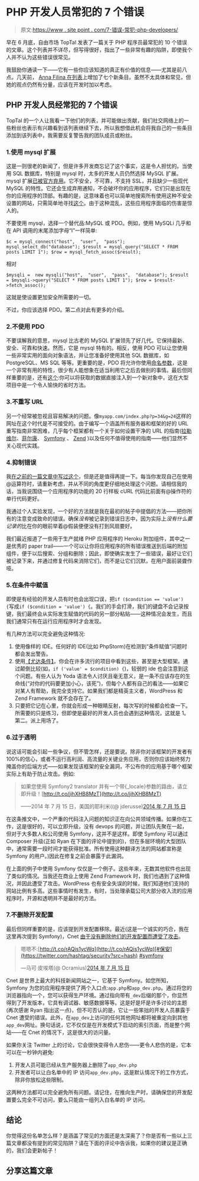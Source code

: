 # PHP 开发人员常犯的 7 个错误

> 原文:[https://www . site point . com/7-错误-常犯-php-developers/](https://www.sitepoint.com/7-mistakes-commonly-made-php-developers/)

早在 6 月底，自由市场 TopTal 发表了一篇关于 PHP 程序员最常犯的 10 个错误的文章。这个列表并不详尽，但写得很好，指出了一些非常有趣的陷阱，即使我个人并不认为这些错误很常见。

我鼓励你通读一下——它有一些你应该知道的真正有价值的信息——尤其是前八点。几天前， [Anna Filina 在列表](http://afilina.com/common-php-mistakes/)上增加了七个新条目。虽然不太具体和常见，但她的观点仍然有分量，应该在开发时加以考虑。

## PHP 开发人员经常犯的 7 个错误

TopTal 的一个人让我看一下他们的列表，并可能做出贡献，我们社交网络上的一些粉丝也表示有兴趣看到该列表继续下去，所以我想借此机会将我自己的一些条目添加到该列表中，我需要反复警告我的团队成员或粉丝。

### 1.使用 mysql 扩展

这是一则很老的新闻了，但是许多开发商忘记了这个事实，这是令人担忧的。当使用 SQL 数据库，特别是 mysql 时，太多的开发人员仍然选择 MySQL 扩展。mysql 扩展[已被官方弃用](http://php.net/manual/en/migration55.deprecated.php)。它不安全，不可靠，不支持 SSL，并且缺少一些现代 MySQL 的特性。它还会生成弃用通知，不会破坏你的应用程序，它们只是出现在你的应用程序的顶部。有趣的是，这意味着也可以简单地搜索所有使用这种不安全设置的网站，只需简单地寻找[这个](https://www.google.com/search?q=%22The+mysql+extension+is+deprecated+and+will+be+removed+in+the+future%22&oq=%22The+mysql+extension+is+deprecated+and+will+be+removed+in+the+future%22&aqs=chrome..69i57j0l2.1997j0j7&sourceid=chrome&es_sm=91&ie=UTF-8#q=%22The+mysql+extension+is+deprecated+and+will+be+removed+in+the+future%22&start=30)。由于这种混乱，这些应用程序面临的伤害是惊人的。

不要使用 mysql，选择一个替代品:MySQL 或 PDO。例如，使用 MySQLi 几乎和在 API 调用的末尾添加字母“I”一样简单:

```
$c = mysql_connect("host",  "user",  "pass"); mysql_select_db("database"); $result = mysql_query("SELECT * FROM posts LIMIT 1"); $row = mysql_fetch_assoc($result);
```

相对

```
$mysqli =  new mysqli("host",  "user",  "pass",  "database"); $result = $mysqli->query("SELECT * FROM posts LIMIT 1"); $row = $result->fetch_assoc();
```

这就是使设置更加安全所需要的一切。

不过，你应该选择 PDO。第二点对此有更多的介绍。

### 2.不使用 PDO

不要误解我的意思，mysql 比古老的 MySQL 扩展领先了好几代。它保持最新、安全、可靠和快速。然而，它是 mysql 特有的。相反，使用 PDO 可以让您使用一些非常实用的面向对象语法，并让您准备好使用其他 SQL 数据库，如 PostgreSQL、MS SQL 等等。更重要的是，PDO 将允许你使用[命名参数](http://php.net/manual/en/pdo.prepare.php)，这是一个非常有用的特性，很少有人能想象在适当利用它之后去做别的事情。最后但同样重要的是，还有[这个](http://stackoverflow.com/questions/13569/mysqli-or-pdo-what-are-the-pros-and-cons):你可以将获取的数据直接注入到一个新对象中，这在大型项目中是一个令人愉快的省时方法。

### 3.不重写 URL

另一个经常被忽视且容易解决的问题。像`myapp.com/index.php?p=34&g=24`这样的网址在这个时代是不可接受的。由于编写一个涵盖所有服务器和框架的好的 URL 重写指南非常困难，几乎每个框架都有一个关于如何设置干净的 URL 的指南([拉勒维尔](http://three.laravel.com/docs/install#cleaner-urls)、[菲尔康](http://docs.phalconphp.com/en/latest/reference/tutorial.html)、 [Symfony](http://symfony.com/doc/current/cookbook/configuration/web_server_configuration.html) 、 [Zend](https://zf2.readthedocs.org/en/latest/ref/project.structure.html?highlight=Caching) )以及任何不值得使用的指南——他们显然不关心现代实践。

### 4.抑制错误

我[在之前的一篇文章中写过这个](https://www.sitepoint.com/why-suppressing-notices-is-wrong/)，但是还是值得再提一下。每当你发现自己在使用@运算符时，请重新考虑，并从不同的角度更仔细地处理这个问题。请相信我的话，当我说围绕一个应用程序的功能的 20 行样板 cURL 代码比前面有@操作符的单行代码更好。

我通过个人实验发现，一个好的方法就是我在最初的帖子中提倡的方法——把你所有的注意变成致命的错误。确保*没有*被记录到错误日志中，因为实际上*没有什么要记录的*比在你的眼前举着@假装便便没有打到风扇要好。

我们最近报道了一些用于生产就绪 PHP 应用程序的 Heroku 附加组件，其中之一是优秀的 paper trail——一个可以让你将应用程序的所有错误推送到后端的附加组件，便于以后搜索、分组和删除；因此，即使确实发生了一些错误，最好让它们被记录下来，并通过修复代码来消除它们，而不是让它们沉默，在用户面前装聋作哑。

### 5.在条件中赋值

即使是有经验的开发人员有时也会出现口误，把`if ($condition == 'value') {`写成`if ($condition = 'value') {`。我们的手会打滑，我们的键盘不会记录按键，我们最终会从实际发生赋值的代码的另一部分粘贴——这种情况会发生，而且我们通常只有在运行应用程序时才会发现。

有几种方法可以完全避免这种情况:

1.  使用像样的 IDE。任何好的 IDE(比如 PhpStorm)在检测到“条件赋值”问题时都会发出警告。
2.  使用[【尤达条件】](https://en.wikipedia.org/wiki/Yoda%20conditions)。你会在许多流行的项目中看到这些，甚至是大型框架。通过颠倒比较(如，`if ('value' = $condition) {`)，较弱的 ide 也会注意到这个问题。有些人认为 Yoda 语法令人讨厌且毫无意义，是一条不应该存在的生命线(“对你的代码要更加小心，该死”)，但每个人都有自己的看法——如果它对某人有帮助，我完全支持它。如果我们都是精英主义者，WordPress 和 Zend Framework 就不会存在了。
3.  只要把它记在心里，你就会形成一种眼睛反射，每次写的时候都会检查一下。所需要的只是练习，但即使是最好的开发人员也会遇到这种情况，这就是 1。第二。派上用场了。

### 6.过于透明

说这话可能会引起一些争议，但不管怎样，还是要说。除非你对该框架的开发者有 100%的信心，或者不运行高利润、高流量的关键业务应用，否则你应该始终努力掩盖你的后端方式——如果发现该框架的安全漏洞，不公布你的应用基于哪个框架实际上有助于防止攻击。例如:

> 如果您使用 Symfony2 translator 并有一个带{_locale}参数的路由，请立即升级！[http://t.co/jihXHB8MzT](http://t.co/jihXHB8MzT)
> 
> ——2014 年 7 月 15 日，美国的耶利米((@ jderusse)[2014 年 7 月 15 日](https://twitter.com/jderusse/statuses/489160300743393280)

在这条推文中，一个严重的代码注入问题的知识正在向公共领域传播。如果你在工作，这是很好的，可以立即升级，没有 devops 的问题，并让团队先聚在一起，但对于大多数人和公司使用 Symfony，这并不是这样。即使 Symfony 可以通过 Composer 升级(正如 Ryan 在下面的评论中提到的)，但在多层环境的大型团队中，通常需要一段时间才能获得批准。所有使用这种翻译方法的网站都宣称是 Symfony 的用户。)因此在修复之前会暴露于此漏洞。

在上面的例子中使用 Symfony 仅仅是一个例子。这些年来，无数其他软件也出现了类似的情况。当我还在商业上使用 Zend Framework 时，我们也遇到了这种情况，并因此遭受了攻击。WordPress 也有安全失误的时候，我们知道他们支持的网站比例有多高。这些事情时有发生，有时，当处理承载公司大部分收入流的应用程序时，开源和透明并不是最好的方法。

### 7.不删除开发配置

最后但同样重要的是，应该提到开发配置移除。最近(这是一个诚实的巧合，我在这里再次提到 Symfony)，Cnet [由于没有删除他们的开发配置而遭受了攻击](http://www.cnet.com/news/cnet-attacked-by-russian-hacker-group/)。

> 嗯嗯不:[http://t.co/rAQis1ycWq](http://t.co/rAQis1ycWq)[#保安](https://twitter.com/hashtag/security?src=hash) [#symfony](https://twitter.com/hashtag/symfony?src=hash)
> 
> —马可·皮埃塔(@ Ocramius)[2014 年 7 月 15 日](https://twitter.com/Ocramius/statuses/489175503744811008)

Cnet 是世界上最大的科技新闻网站之一，它基于 Symfony。如您所知，Symfony 为您的应用程序提供了两个入口点:`app.php`和`app_dev.php`。通过将您的浏览器指向一个，您可以获得生产环境。通过指向带有`_dev`后缀的那个，你显然得到了开发版本，它具有调试器、敏感数据等等。这是好是坏是许多讨论的主题(再次感谢 Ryan 指出这一点)，但不可否认的是，它让一些笨拙的开发人员暴露于 Cnet 遭受的错误。此外，在`app_dev`上访问的任何其他网址都将被重定向到其他`app_dev`网址。换句话说，它不仅仅是在开发模式下启动的索引页面，而是整个网站——在 Cnet 的情况下，这是很大的访问量。

如果你关注 Twitter 上的讨论，它会很快变得令人悲伤——更令人悲伤的是，它本可以在一秒钟内避免:

1.  开发人员可能已经从生产服务器上删除了`app_dev.php`
2.  开发者可以让白名单中的 IP 访问`app_dev.php`，这是默认情况下的工作方式，除非你放松这些限制。

这两种方法都可以完全避免所有问题。请记住，在推向生产时，请确保您的开发配置要么完全不可访问，要么只能由一组列入白名单的 IP 访问。

## 结论

你觉得这份名单怎么样？是涵盖了常见的方面还是太深奥了？你是否有一些以上三篇文章都没有提到的常见陷阱？请在下面的评论中告诉我，如果你的建议是正确的，我们会更新帖子！

## 分享这篇文章